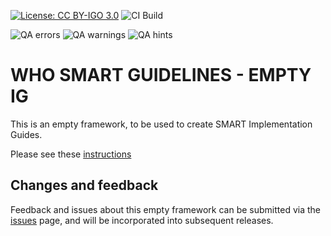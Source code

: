 <!--badges-->
[![License: CC BY-IGO 3.0](https://licensebuttons.net/l/by-nc/3.0/igo/80x15.png)](https://creativecommons.org/licenses/by/3.0/igo)
![CI Build](https://img.shields.io/github/actions/workflow/status/WorldHealthOrganization/smart-ig-empty/ghbuild.yml)  
   
![QA errors](https://img.shields.io/badge/dynamic/json?url=https%3A%2F%2FWorldHealthOrganization.github.io%2Fsmart-ig-empty%2Fqa.json&query=%24.errs&logoColor=red&label=QA%20errors&color=yellow)
![QA warnings](https://img.shields.io/badge/dynamic/json?url=https%3A%2F%2FWorldHealthOrganization.github.io%2Fsmart-ig-empty%2Fqa.json&query=%24.warnings&logoColor=orange&label=QA%20warnings&color=yellow)
![QA hints](https://img.shields.io/badge/dynamic/json?url=https%3A%2F%2FWorldHealthOrganization.github.io%2Fsmart-ig-empty%2Fqa.json&query=%24.hints&logoColor=yellow&label=QA%20hints&color=yellow)
<!--/badges-->

# WHO SMART GUIDELINES - EMPTY IG

This is an empty framework, to be used to create SMART Implementation Guides.

Please see these [instructions](https://smart.who.int/ig-starter-kit/ig_setup.html#github-setup)


## Changes and feedback

Feedback and issues about this empty framework can be submitted via the [issues](issues) page, and will be incorporated into subsequent releases.

  
 
